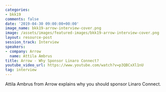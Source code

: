 ```yaml
---
categories:
- bkk19
comments: false
date: '2019-04-30 09:00:00+00:00'
image_name: bkk19-arrow-interview-cover.png
image: /assets/images/featured-images/bkk19-arrow-interview-cover.png
layout: resource-post
session_track: Interview
speakers:
- company: Arrow
  name: Attila Ambrus
title: Arrow - Why Sponsor Linaro Connect?
youtube_video_url: https://www.youtube.com/watch?v=p3QBCxXl1nU
tag: interview
---
```

Attila Ambrus from Arrow explains why you should sponsor Linaro Connect.
